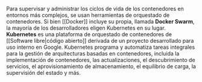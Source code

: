 Para supervisar y administrar los ciclos de vida de los contenedores en entornos más complejos, se usan herramientas de orquestado de contenedores. Si bien [[Docker]] incluye su propia, llamada **Docker Swarm**, la mayoría de los desarrolladores eligen Kubernetes en su lugar. **Kubernetes** es una plataforma de orquestado de contenedores de [[Software libre|código abierto]] derivada de un proyecto desarrollado para uso interno en Google. Kubernetes programa y automatiza tareas integrales para la gestión de arquitecturas basadas en contenedores, incluida la implementación de contenedores, las actualizaciones, el descubrimiento de servicios, el aprovisionamiento de almacenamiento, el equilibrio de carga, la supervisión del estado y más.